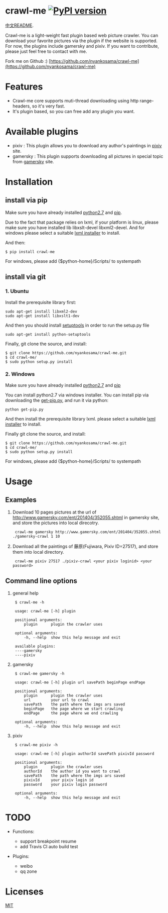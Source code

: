crawl-me [![PyPI version](https://badge.fury.io/py/crawl-me.png)](http://badge.fury.io/py/crawl-me)
========

[中文README](https://github.com/nyankosama/crawl-me/wiki/%E4%B8%AD%E6%96%87README).

Crawl-me is a light-weight fast plugin based web picture crawler. You can download your favorite pictures via the plugin if the website is supported. For now, the plugins include gamersky and pixiv. If you want to contribute, please just feel free to contact with me.

Fork me on Github :) [https://github.com/nyankosama/crawl-me](https://github.com/nyankosama/crawl-me)

Features
=======

- Crawl-me core supports muti-thread downloading using http range-headers, so it's very fast.
- It's plugin based, so you can free add any plugin you want. 


Available plugins
============

- pixiv : This plugin allows you to download any author's paintings in [pixiv](http://www.pixiv.net/) site.
- gamersky : This plugin supports downloading all pictures in special topic from [gamersky](http://www.gamersky.com/) site.


Installation
========

## install via pip

Make sure you have already installed [python2.7](https://www.python.org/downloads/) and [pip](https://pypi.python.org/pypi/pip/1.5.6).

Due to the fact that package relies on lxml, if your platform is linux, please make sure you have installed lib libxslt-devel libxml2-devel. And for windows please select a suitable [lxml installer](https://pypi.python.org/pypi/lxml/3.3.5#downloads) to install.

And then:

    $ pip install crawl-me

For windows, please add {$python-home}/Scripts/ to systempath

## install via git

### 1. Ubuntu

Install the prerequisite library first:
    
    sudo apt-get install libxml2-dev
    sudo apt-get install libxslt1-dev 
    
And then you should install [setuptools](https://pypi.python.org/pypi/setuptools#downloads "setuptools") in order to run the setup.py file

    sudo apt-get install python-setuptools

Finally, git clone the source, and install:

    $ git clone https://github.com/nyankosama/crawl-me.git
    $ cd crawl-me/
    $ sudo python setup.py install

### 2. Windows

Make sure you have already installed [python2.7](https://www.python.org/downloads/) and [pip](https://pypi.python.org/pypi/pip/1.5.6)

You can install python2.7 via windows installer. You can install pip via downloading the [get-pip.py](https://bootstrap.pypa.io/get-pip.py), and run it via python:

    python get-pip.py

And then install the prerequisite library lxml. please select a suitable [lxml installer](https://pypi.python.org/pypi/lxml/3.3.5#downloads) to install.

Finally git clone the source, and install:
    
    $ git clone https://github.com/nyankosama/crawl-me.git
    $ cd crawl-me/
    $ sudo python setup.py install

For windows, please add {$python-home}/Scripts/ to systempath

Usage
========

## Examples

1. Download 10 pages pictures at the url of http://www.gamersky.com/ent/201404/352055.shtml in gamersky site, and store the pictures into local direcotry.

        crawl-me gamersky http://www.gamersky.com/ent/201404/352055.shtml ./gamersky-crawl 1 10

2. Download all the paintings of 藤原(Fujiwara, Pixiv ID=27517), and store them into local directory. 
        
        crawl-me pixiv 27517 ./pixiv-crawl <your pixiv loginid> <your password>

## Command line options

1. general help

        $ crawl-me -h    
    
        usage: crawl-me [-h] plugin

        positional arguments:
            plugin      plugin the crawler uses
        
        optional arguments:
            -h, --help  show this help message and exit
    
        available plugins:
        ----gamersky
        ----pixiv

2. gamersky

        $ crawl-me gamersky -h
        
        usage: crawl-me [-h] plugin url savePath beginPage endPage

        positional arguments:
            plugin      plugin the crawler uses
            url         your url to crawl
            savePath    the path where the imgs ars saved
            beginPage   the page where we start crawling
            endPage     the page where we end crawling 
        
        optional arguments:
            -h, --help  show this help message and exit

3. pixiv
        
        $ crawl-me pixiv -h

        usage: crawl-me [-h] plugin authorId savePath pixivId password

        positional arguments:
            plugin      plugin the crawler uses
            authorId    the author id you want to crawl
            savePath    the path where the imgs ars saved
            pixivId     your pixiv login id
            password    your pixiv login password
        
        optional arguments:
            -h, --help  show this help message and exit

TODO
========

- Functions:
    - support breakpoint resume
    - add Travis CI auto build test

- Plugins:
    - weibo
    - qq zone

Licenses
========

[MIT](http://opensource.org/licenses/MIT "MIT")
